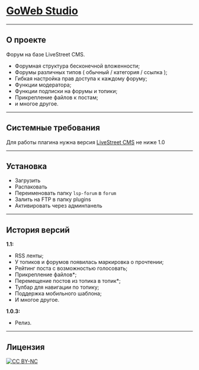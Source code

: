 # [GoWeb Studio](//goweb.pro/ "goweb.pro")

***

## О проекте
Форум на базе LiveStreet CMS.
- Форумная структура бесконечной вложенности;
- Форумы различных типов ( обычный / категория / ссылка );
- Гибкая настройка прав доступа к каждому форуму;
- Функции модератора;
- Функции подписки на форумы и топики;
- Прикрепление файлов к постам;
- и многое другое.

***

## Системные требования
Для работы плагина нужна версия [LiveStreet CMS](//livestreetcms.com/ "LiveStreet CMS") не ниже 1.0

***

## Установка
* Загрузить
* Распаковать
* Переименовать папку `lsp-forum` в `forum`
* Залить на FTP в папку plugins
* Активировать через админпанель

***

## История версий
**1.1:**
* RSS ленты;
* У топиков и форумов появилась маркировка о прочтении;
* Рейтинг поста с возможностью голосовать;
* Прикрепление файлов*;
* Перемещение постов из топика в топик*;
* Тулбар для навигации по топику;
* Поддержка мобильного шаблона;
* И многое другое.

**1.0.3:**
* Релиз.

***

## Лицензия
[ ![CC BY-NC](//i.creativecommons.org/l/by-nc/4.0/88x31.png "CC BY-NC") ](//creativecommons.org/licenses/by-nc/4.0/ "CC BY-NC")
